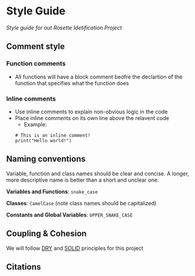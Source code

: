 # Style Guide
*Style guide for out Rosette Idetification Project*

## Comment style
### Function comments
- All functions will have a block comment beofre the declartion of the function that specifies what the function does

### Inline comments
- Use inline comments to explain non-obvious logic in the code
- Place inline comments on its own line above the relavent code
    - Example: 
    ```
    # This is an inline comment!
    print("Hello world!")
    ```

## Naming conventions
Variable, function and class names should be clear and concise. A longer, more descriptive name is better than a short and unclear one.

**Variables and Functions**: `snake_case`

**Classes**: `CamelCase` (note class names should be capitalized)

**Constants and Global Variables**: `UPPER_SNAKE_CASE`

## Coupling & Cohesion
We will follow [DRY](https://en.wikipedia.org/wiki/Don%27t_repeat_yourself) and [SOLID](https://en.wikipedia.org/wiki/SOLID) principles for this project

## Citations
